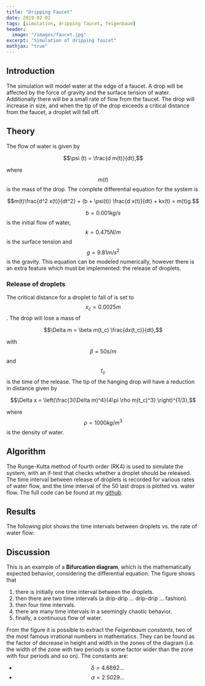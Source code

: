 ```yaml
---
title: "Dripping Faucet"
date: 2019-02-02
tags: [simulation, dripping faucet, feigenbaum]
header:
  image: "/images/faucet.jpg"
excerpt: "Simulation of dripping faucet"
mathjax: "true"
---
```

## Introduction
The simulation will model water at the edge of a faucet. A drop will be affected by the force of gravity and the surface tension of water. Additionally there will be a small rate of flow from the faucet. The drop will increase in size, and when the tip of the drop exceeds a critical distance from the faucet, a droplet will fall off.
## Theory
The flow of water is given by

$$\psi (t) = \frac{d m(t)}{dt},$$

where $$m(t)$$ is the mass of the drop. The complete differential equation for the system is

$$m(t)\frac{d^2 x(t)}{dt^2} + (b + \psi(t)) \frac{d x(t)}{dt} + kx(t) = m(t)g.$$

$$b = 0.001 kg/s$$ is the initial flow of water, $$k = 0.475 N/m$$ is the surface tension and $$g = 9.81 m/s^2$$ is the gravity. This equation can be modeled numerically, however there is an extra feature which must be implemented: the release of droplets.

### Release of droplets
The critical distance for a droplet to fall of is set to $$x_c = 0.0025 m$$. The drop will lose a mass of

$$\Delta m = \beta m(t_c) \frac{dx(t_c)}{dt},$$

with $$\beta = 50 s/m$$ and $$t_c$$ is the time of the release. The tip of the hanging drop will have a reduction in distance given by

$$\Delta x = \left(\frac{3(\Delta m)^4}{4\pi \rho m(t_c)^3} \right)^{1/3},$$

where $$\rho = 1000 kg/m^3$$ is the density of water.

## Algorithm
The Runge-Kutta method of fourth order (RK4) is used to simulate the system, with an if-test that checks whether a droplet should be released. The time interval between release of droplets is recorded for various rates of water flow, and the time interval of the 50 last drops is plotted vs. water flow. The full code can be found at my [github](https://github.com/simehaa/dripping-faucet).

## Results
The following plot shows the time intervals between droplets vs. the rate of water flow:
<img src="{{ site.url }}{{ site.baseurl }}/images/bifurcation.jpeg" alt="">

## Discussion
This is an example of a **Bifurcation diagram**, which is the mathematically expected behavior, considering the differential equation. The figure shows that
1. there is initially one time interval between the droplets.
2. then there are two time intervals (a drip-drip ... drip-drip ... fashion).
3. then four time intervals.
4. there are many time intervals in a seemingly chaotic behavior.
5. finally, a continuous flow of water.

From the figure it is possible to extract the *Feigenbaum constants*, two of the most famous irrational numbers in mathematics. They can be found as the factor of decrease in height and width in the zones of the diagram (i.e. the width of the zone with two periods is some factor wider than the zone with four periods and so on). The constants are:
* $$\delta = 4.6692...$$
* $$\alpha = 2.5029...$$
